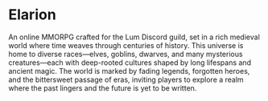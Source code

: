 # Elarion
An online MMORPG crafted for the Lum Discord guild, set in a rich medieval world where time weaves through centuries of history. This universe is home to diverse races—elves, goblins, dwarves, and many mysterious creatures—each with deep-rooted cultures shaped by long lifespans and ancient magic. The world is marked by fading legends, forgotten heroes, and the bittersweet passage of eras, inviting players to explore a realm where the past lingers and the future is yet to be written.

